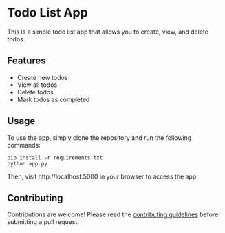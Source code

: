 # Todo List App

This is a simple todo list app that allows you to create, view, and delete todos.

## Features

* Create new todos
* View all todos
* Delete todos
* Mark todos as completed

## Usage

To use the app, simply clone the repository and run the following commands:

```
pip install -r requirements.txt
python app.py
```

Then, visit http://localhost:5000 in your browser to access the app.

## Contributing

Contributions are welcome! Please read the [contributing guidelines](https://github.com/username/todolist/blob/main/CONTRIBUTING.md) before submitting a pull request.
